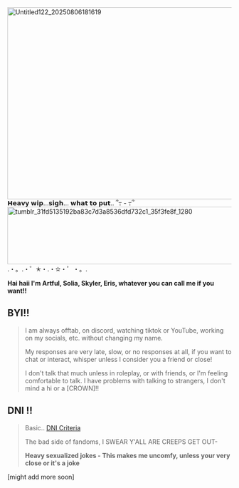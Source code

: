 <img width="736" height="431" alt="Untitled122_20250806181619" src="https://github.com/user-attachments/assets/ba94d923-fb2c-4830-8070-ae4268c3ffb5" />
𝗛𝗲𝗮𝘃𝘆 𝘄𝗶𝗽...𝘀𝗶𝗴𝗵... 𝘄𝗵𝗮𝘁 𝘁𝗼 𝗽𝘂𝘁.. ՞߹ - ߹՞
<img width="1280" height="129" alt="tumblr_31fd5135192ba83c7d3a8536dfd732c1_35f3fe8f_1280" src="https://github.com/user-attachments/assets/eb7b9f14-d536-468f-9573-05d8ce70146c" />
.・。.・゜✭・.・✫・゜・。.

**Hai haii I'm Artful, Solia, Skyler, Eris, whatever you can call me if you want!!**

## BYI!!
> I am always offtab, on discord, watching tiktok or YouTube, working on my socials, etc. without changing my name.
>
> My responses are very late, slow, or no responses at all, if you want to chat or interact, whisper unless I consider you a friend or close!
>
> I don't talk that much unless in roleplay, or with friends, or I'm feeling comfortable to talk. I have problems with talking to strangers, I don't mind a hi or a [CROWN]!!

## DNI !!
> Basic.. [DNI Criteria](https://rentry.co/dnfifreaks)
>
> The bad side of fandoms, I SWEAR Y'ALL ARE CREEPS GET OUT-
>
> **Heavy sexualized jokes - This makes me uncomfy, unless your very close or it's a joke**


[might add more soon]
